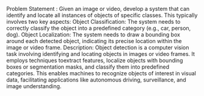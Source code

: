 Problem Statement :
              Given an image or video, develop a system that can identify and locate all instances of objects of specific classes.
This typically involves two key aspects:
Object Classification: 
             The system needs to correctly classify the object into a predefined category (e.g., car, person, dog).
Object Localization: 
             The system needs to draw a bounding box around each detected object, indicating its precise location within the image or video frame.
Description:
             Object detection is a computer vision task involving identifying and locating objects in images or video frames. It employs techniques toextract features,
localize objects with bounding boxes or segmentation masks, and classify them into predefined categories.
This enables machines to recognize objects of interest in visual data, facilitating applications like autonomous driving, surveillance, and image understanding.
